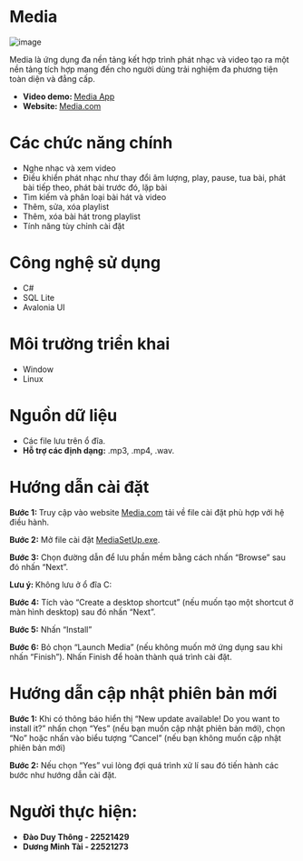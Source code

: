 # Media


![image](https://github.com/DuyThong28/Media/assets/116278919/c1b39200-6788-41ba-a604-0342a0ab2dd7)
<p>Media là ứng dụng đa nền tảng kết hợp trình phát nhạc và video tạo ra một nền tảng tích hợp mang đến cho người dùng trải nghiệm đa phương tiện toàn diện và đẳng cấp.</p>
<p>
 <ul>
  <li>
      <b>
    Video demo: 
  </b><a href="https://www.youtube.com/watch?v=2Kxuc6KANqs" target="_blank">Media App</a>
  </li>
  <li>
    <b>
    Website:
  </b>
 <a href="https://657882764b129202526f464b--earnest-tapioca-3dfc30.netlify.app/" target="_blank">Media.com</a>
  </li>
</ul> 
</p>
<h1>Các chức năng chính</h1>
  <p>
    <ul>
    <li>Nghe nhạc và xem video</li>
     <li>Điều khiển phát nhạc như thay đổi âm lượng, play, pause, tua bài, phát bài tiếp theo, phát bài trước đó, lặp bài</li>
    <li>Tìm kiếm và phân loại bài hát và video</li>
    <li>Thêm, sửa, xóa playlist</li>
    <li>Thêm, xóa bài hát trong playlist</li>
    <li>Tính năng tùy chỉnh cài đặt</li>
  </ul>
</p>
<h1>Công nghệ sử dụng</h1>
<ul>
  <li>C#</li>
  <li>SQL Lite</li>
  <li>Avalonia UI</li>
</ul>
<h1>Môi trường triển khai</h1>
<ul>
  <li>Window</li>
  <li>Linux</li>
</ul>
<h1>Nguồn dữ liệu</h1>
<ul>
  <li>Các file lưu trên ổ đĩa.</li>
  <li><b>Hỗ trợ các định dạng:</b> .mp3, .mp4, .wav.</li>
</ul>
<h1>Hướng dẫn cài đặt</h1>
<p><b>
  Bước 1: 
</b> Truy cập vào website <a href="https://657882764b129202526f464b--earnest-tapioca-3dfc30.netlify.app/" target="_blank">Media.com</a> tải về file cài đặt phù hợp với hệ điều hành.</p>
<p><b>Bước 2:</b> Mở file cài đặt <a href="https://1drv.ms/u/s!AigGS8UUUr15lTMO1agxvhCZN7lX" target="_blank">MediaSetUp.exe</a>.</p>
<p><b>Bước 3:</b> Chọn đường dẫn để lưu phần mềm bằng cách nhấn “Browse” sau đó nhấn “Next”.</p>
<p><b> Lưu ý: </b>Không lưu ở ổ đĩa C: </p>
<p><b>Bước 4:</b> Tích vào “Create a desktop shortcut” (nếu muốn tạo một shortcut ở màn hình desktop) sau đó nhấn “Next”.</p>
<p><b>Bước 5:</b> Nhấn “Install”</p>
<p><b>Bước 6:</b> Bỏ chọn “Launch Media” (nếu không muốn mở ứng dụng sau khi nhấn “Finish”). Nhấn Finish để hoàn thành quá trình cài đặt.</p>
<h1>Hướng dẫn cập nhật phiên bản mới</h1>
<p><b>Bước 1:</b> Khi có thông báo hiển thị “New update available! Do you want to install it?” nhấn chọn “Yes” (nếu bạn muốn cập nhật phiên bản mới), chọn “No” hoặc nhấn vào biểu tượng “Cancel” (nếu bạn không muốn cập nhật phiên bản mới) 
</p>
<p><b>Bước 2:</b> Nếu chọn “Yes” vui lòng đợi quá trình xử lí sau đó tiến hành các bước như hướng dẫn cài đặt.
</p>
<h1>Người thực hiện:</h1>
<b>
<ul>
  <li>Đào Duy Thông - 22521429</li>
  <li>Dương Minh Tài - 22521273</li>
</ul>
  </b>
